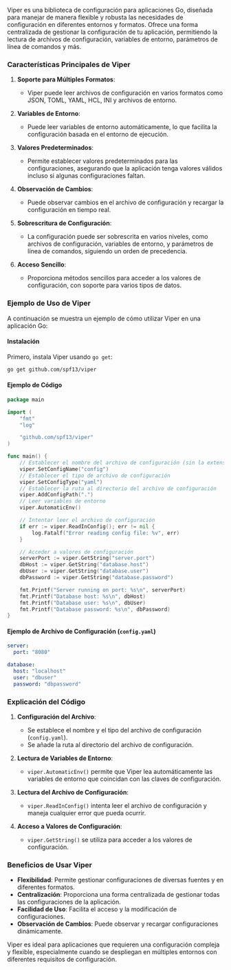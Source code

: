 Viper es una biblioteca de configuración para aplicaciones Go, diseñada para manejar de manera flexible y robusta las necesidades de configuración en diferentes entornos y formatos. Ofrece una forma centralizada de gestionar la configuración de tu aplicación, permitiendo la lectura de archivos de configuración, variables de entorno, parámetros de línea de comandos y más.

### Características Principales de Viper

1. **Soporte para Múltiples Formatos**:
   - Viper puede leer archivos de configuración en varios formatos como JSON, TOML, YAML, HCL, INI y archivos de entorno.

2. **Variables de Entorno**:
   - Puede leer variables de entorno automáticamente, lo que facilita la configuración basada en el entorno de ejecución.

3. **Valores Predeterminados**:
   - Permite establecer valores predeterminados para las configuraciones, asegurando que la aplicación tenga valores válidos incluso si algunas configuraciones faltan.

4. **Observación de Cambios**:
   - Puede observar cambios en el archivo de configuración y recargar la configuración en tiempo real.

5. **Sobrescritura de Configuración**:
   - La configuración puede ser sobrescrita en varios niveles, como archivos de configuración, variables de entorno, y parámetros de línea de comandos, siguiendo un orden de precedencia.

6. **Acceso Sencillo**:
   - Proporciona métodos sencillos para acceder a los valores de configuración, con soporte para varios tipos de datos.

### Ejemplo de Uso de Viper

A continuación se muestra un ejemplo de cómo utilizar Viper en una aplicación Go:

#### Instalación

Primero, instala Viper usando `go get`:

```sh
go get github.com/spf13/viper
```

#### Ejemplo de Código

```go
package main

import (
	"fmt"
	"log"

	"github.com/spf13/viper"
)

func main() {
	// Establecer el nombre del archivo de configuración (sin la extensión)
	viper.SetConfigName("config")
	// Establecer el tipo de archivo de configuración
	viper.SetConfigType("yaml")
	// Establecer la ruta al directorio del archivo de configuración
	viper.AddConfigPath(".")
	// Leer variables de entorno
	viper.AutomaticEnv()

	// Intentar leer el archivo de configuración
	if err := viper.ReadInConfig(); err != nil {
		log.Fatalf("Error reading config file: %v", err)
	}

	// Acceder a valores de configuración
	serverPort := viper.GetString("server.port")
	dbHost := viper.GetString("database.host")
	dbUser := viper.GetString("database.user")
	dbPassword := viper.GetString("database.password")

	fmt.Printf("Server running on port: %s\n", serverPort)
	fmt.Printf("Database host: %s\n", dbHost)
	fmt.Printf("Database user: %s\n", dbUser)
	fmt.Printf("Database password: %s\n", dbPassword)
}
```

#### Ejemplo de Archivo de Configuración (`config.yaml`)

```yaml
server:
  port: "8080"

database:
  host: "localhost"
  user: "dbuser"
  password: "dbpassword"
```

### Explicación del Código

1. **Configuración del Archivo**:
   - Se establece el nombre y el tipo del archivo de configuración (`config.yaml`).
   - Se añade la ruta al directorio del archivo de configuración.

2. **Lectura de Variables de Entorno**:
   - `viper.AutomaticEnv()` permite que Viper lea automáticamente las variables de entorno que coincidan con las claves de configuración.

3. **Lectura del Archivo de Configuración**:
   - `viper.ReadInConfig()` intenta leer el archivo de configuración y maneja cualquier error que pueda ocurrir.

4. **Acceso a Valores de Configuración**:
   - `viper.GetString()` se utiliza para acceder a los valores de configuración.

### Beneficios de Usar Viper

- **Flexibilidad**: Permite gestionar configuraciones de diversas fuentes y en diferentes formatos.
- **Centralización**: Proporciona una forma centralizada de gestionar todas las configuraciones de la aplicación.
- **Facilidad de Uso**: Facilita el acceso y la modificación de configuraciones.
- **Observación de Cambios**: Puede observar y recargar configuraciones dinámicamente.

Viper es ideal para aplicaciones que requieren una configuración compleja y flexible, especialmente cuando se despliegan en múltiples entornos con diferentes requisitos de configuración.